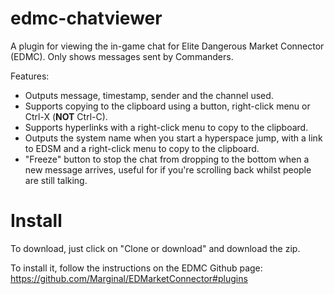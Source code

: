 # edmc-chatviewer
A plugin for viewing the in-game chat for Elite Dangerous Market Connector (EDMC).  Only shows messages sent by Commanders.

Features:
* Outputs message, timestamp, sender and the channel used.
* Supports copying to the clipboard using a button, right-click menu or Ctrl-X (**NOT** Ctrl-C).
* Supports hyperlinks with a right-click menu to copy to the clipboard.
* Outputs the system name when you start a hyperspace jump, with a link to EDSM and a right-click menu to copy to the clipboard.
* "Freeze" button to stop the chat from dropping to the bottom when a new message arrives, useful for if you're scrolling back whilst people are still talking.

# Install

To download, just click on "Clone or download" and download the zip.

To install it, follow the instructions on the EDMC Github page: https://github.com/Marginal/EDMarketConnector#plugins
